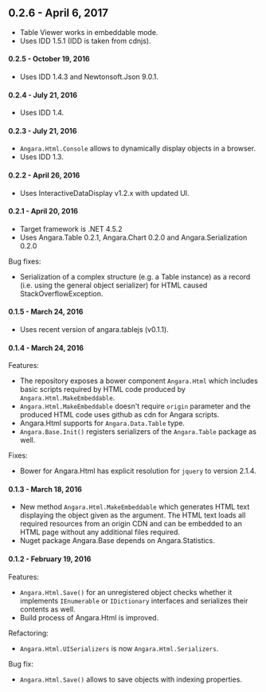 ## 0.2.6 - April 6, 2017

* Table Viewer works in embeddable mode.
* Uses IDD 1.5.1 (IDD is taken from cdnjs).

#### 0.2.5 - October 19, 2016

* Uses IDD 1.4.3 and Newtonsoft.Json 9.0.1.

#### 0.2.4 - July 21, 2016

* Uses IDD 1.4.


#### 0.2.3 - July 21, 2016

* `Angara.Html.Console` allows to dynamically display objects in a browser.
* Uses IDD 1.3.

#### 0.2.2 - April 26, 2016

* Uses InteractiveDataDisplay v1.2.x with updated UI.

#### 0.2.1 - April 20, 2016

* Target framework is .NET 4.5.2
* Uses Angara.Table 0.2.1, Angara.Chart 0.2.0 and Angara.Serialization 0.2.0

Bug fixes:
* Serialization of a complex structure (e.g. a Table instance) as a record (i.e. using the general object serializer) for HTML caused StackOverflowException.

#### 0.1.5 - March 24, 2016

* Uses recent version of angara.tablejs (v0.1.1).

#### 0.1.4 - March 24, 2016

Features:
* The repository exposes a bower component `Angara.Html` which includes basic scripts
required by HTML code produced by `Angara.Html.MakeEmbeddable`. 
* `Angara.Html.MakeEmbeddable` doesn't require `origin` parameter and the produced HTML code 
uses github as cdn for Angara scripts. 
* Angara.Html supports for `Angara.Data.Table` type.
* `Angara.Base.Init()` registers serializers of the `Angara.Table` package as well.

Fixes:
* Bower for Angara.Html has explicit resolution for `jquery` to version 2.1.4.

#### 0.1.3 - March 18, 2016

* New method `Angara.Html.MakeEmbeddable` which generates HTML text displaying the object given
as the argument. The HTML text loads all required resources from an origin CDN and can be
embedded to an HTML page without any additional files required.
* Nuget package Angara.Base depends on Angara.Statistics.

#### 0.1.2 - February 19, 2016

Features:
* `Angara.Html.Save()` for an unregistered object checks whether it implements `IEnumerable` or `IDictionary` interfaces and serializes their contents as well.
* Build process of Angara.Html is improved. 

Refactoring:
* `Angara.Html.UISerializers` is now `Angara.Html.Serializers`.

Bug fix:
* `Angara.Html.Save()` allows to save objects with indexing properties.
